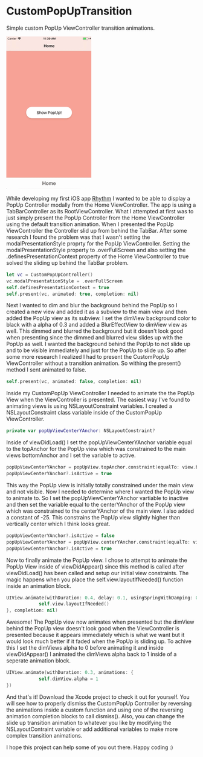 # CustomPopUpTransition
Simple custom PopUp ViewController transition animations.

![Alt text](readme_assets/popup_demo.gif?raw=true "Title")

While developing my first iOS app [Rhythm](https://itunes.apple.com/us/app/rhythm-daily-fasting-tracker/id1377199450?) I wanted to be able to display a PopUp Controller modally from the Home ViewController. The app is using a TabBarController as its RootViewController. What I attempted at first was to just simply present the PopUp Controller from the Home ViewController using the default transition animation. When I presented the PopUp ViewController the Controller slid up from behind the TabBar. After some research I found the problem was that I wasn't setting the modalPresentationStyle proprty for the PopUp ViewController. Setting the modalPresentationStyle property to .overFullScreen and also setting the .definesPresentationContext property of the Home ViewController to true solved the sliding up behind the TabBar problem.

```swift
let vc = CustomPopUpController()
vc.modalPresentationStyle = .overFullScreen
self.definesPresentationContext = true
self.present(vc, animated: true, completion: nil)
```

Next I wanted to dim and blur the background behind the PopUp so I created a new view and added it as a subview to the main view and then added the PopUp view as its subview. I set the dimView background color to black with a alpha of 0.3 and added a BlurEffectView to dimView view as well. This dimmed and blurred the background but it doesn't look good when presenting since the dimmed and blurred view slides up with the PopUp as well. I wanted the background behind the PopUp to not slide up and to be visible immediately and just for the PopUp to slide up. So after some more research I realized I had to present the CustomPopUp ViewController without a transition animation. So withing the present() method I sent animated to false.

```swift
self.present(vc, animated: false, completion: nil)
```

Inside my CustomPopUp ViewController I needed to animate the the PopUp View when the ViewController is presented. The easiest way I've found to animating views is using NSLayoutConstraint variables. I created a NSLayoutConstraint class variable inside of the CustomPopUp ViewController. 

```swift
private var popUpViewCenterYAnchor: NSLayoutConstraint?
```
Inside of viewDidLoad() I set the popUpViewCenterYAnchor variable equal to the topAnchor for the PopUp view which was constrained to the main views bottomAnchor and I set the variable to active.

```swift
popUpViewCenterYAnchor = popUpView.topAnchor.constraint(equalTo: view.bottomAnchor)
popUpViewCenterYAnchor?.isActive = true
```
This way the PopUp view is initially totally constrained under the main view and not visible. Now I needed to determine where I wanted the PopUp view to animate to. So I set the popUpViewCenterYAnchor vartiable to inactive and then set the variable equal to the centerYAnchor of the PopUp view which was constrained to the centerYAnchor of the main view. I also added a constant of -25. This constrains the PopUp view slightly higher than vertically center which I think looks great.

```swift
popUpViewCenterYAnchor?.isActive = false
popUpViewCenterYAnchor = popUpView.centerYAnchor.constraint(equalTo: view.centerYAnchor, constant: -25)
popUpViewCenterYAnchor?.isActive = true
```

Now to finally animate the PopUp view. I chose to attempt to animate the PopUp View inside of viewDidAppear() since this method is called after viewDidLoad() has been called and setup our initial view constraints. The magic happens when you place the self.view.layoutIfNeeded() function inside an animation block.

```swift
UIView.animate(withDuration: 0.4, delay: 0.1, usingSpringWithDamping: 0.8, initialSpringVelocity: 0.1, options: .curveEaseOut, animations: {
            self.view.layoutIfNeeded()          
}, completion: nil)
```
Awesome! The PopUp view now animates when presented but the dimView behind the PopUp view doesn't look good when the ViewController is presented because it appears immediately which is what we want but it would look much better if it faded when the PopUp is sliding up. To achive this I set the dimViews alpha to 0 before animating it and inside viewDidAppear() I animated the dimViews alpha back to 1 inside of a seperate animation block.

```swift
UIView.animate(withDuration: 0.3, animations: {
            self.dimView.alpha = 1
})
```

And that's it! Download the Xcode project to check it out for yourself. You will see how to properly dismiss the CustomPopUp Controller by reversing the animations inside a custom function and using one of the reversing animation completion blocks to call dismiss(). Also, you can change the slide up transition animation to whatever you like by modifying the NSLayoutContraint variable or add additional variables to make more complex transition animations.

I hope this project can help some of you out there. Happy coding :)
